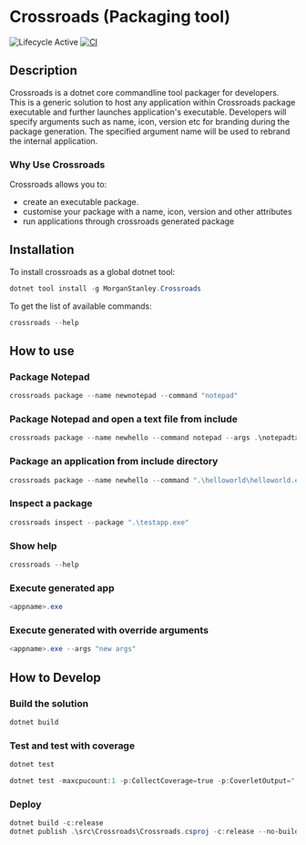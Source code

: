 # Crossroads (Packaging tool)

![Lifecycle Active](https://badgen.net/badge/Lifecycle/Active/green)
[![CI](https://github.com/morganstanley/Crossroads/actions/workflows/continuous-integration.yml/badge.svg)](https://github.com/morganstanley/Crossroads/actions/workflows/continuous-integration.yml)

## Description

Crossroads is a dotnet core commandline tool packager for developers. This is a generic solution to host any application within Crossroads package executable and further launches application's executable. Developers will specify arguments such as name, icon, version etc for branding during the package generation. The specified argument name will be used to rebrand the internal application.

### Why Use Crossroads

Crossroads allows you to:

- create an executable package.
- customise your package with a name, icon, version and other attributes
- run applications through crossroads generated package

## Installation

To install crossroads as a global dotnet tool:

```powershell
dotnet tool install -g MorganStanley.Crossroads
```
To get the list of available commands:

```powershell
crossroads --help
```

## How to use

### Package Notepad

```powershell
crossroads package --name newnotepad --command "notepad"
```

### Package Notepad and open a text file from include

```powershell
crossroads package --name newhello --command notepad --args .\notepadtxt\abc.txt --location .\output --icon .\testicon.ico --version "2.2.2" --include ".\notepadtxt"
```

### Package an application from include directory

```powershell
crossroads package --name newhello --command ".\helloworld\helloworld.exe" --location .\output --icon .\testcion.ico --version "3.0.1" --include ".\helloworld"
```

### Inspect a package

```powershell
crossroads inspect --package ".\testapp.exe"
```

### Show help

```powershell
crossroads --help
```

### Execute generated app

```powershell
<appname>.exe
```

### Execute generated with override arguments

```powershell
<appname>.exe --args "new args"
```

## How to Develop

### Build the solution

```powershell
dotnet build
```

### Test and test with coverage

```powershell
dotnet test
```

```powershell
dotnet test -maxcpucount:1 -p:CollectCoverage=true -p:CoverletOutput="..\TestResults\" -p:MergeWith="..\TestResults\coverage.json"
```

### Deploy

```powershell
dotnet build -c:release
dotnet publish .\src\Crossroads\Crossroads.csproj -c:release --no-build
```
